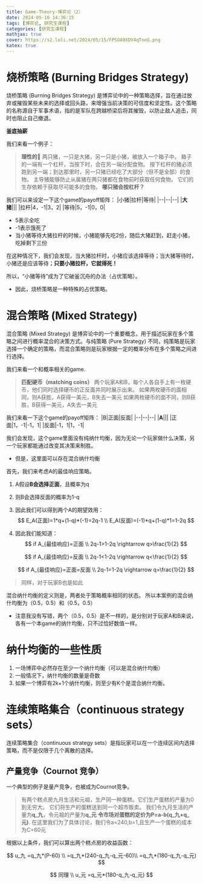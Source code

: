 ```yaml
---
title: Game-Theory-博弈论（2）
date: 2024-05-16 14:36:15
tags: [博弈论, 研究生课程]
categories: [研究生课程]
mathjax: true
cover: https://s2.loli.net/2024/05/15/FPSOA9XDV4qTnoG.png
katex: true
---
```


# 烧桥策略 (Burning Bridges Strategy) 
烧桥策略 (Burning Bridges Strategy) 是博弈论中的一种策略选择，旨在通过放弃或摧毁某些未来的选择或回头路，来增强当前决策的可信度和坚定性。这个策略的名称源自于军事术语，指的是军队在跨越桥梁后将其摧毁，以防止敌人追击，同时也阻止自己撤退。

**釜底抽薪**

我们来看一个例子：
>**理性的🐖**
两只猪，一只是大猪，另一只是小猪，被放入一个箱子中。
箱子的一端有一个杠杆，当按下时，会在另一端分配食物。
按下杠杆的猪必须跑到另一端；到达那里时，另一只猪已经吃了大部分（但不是全部）的食物。
主导猪能够防止从属猪在两只猪都在食物前时获取任何食物。
它们的生存依赖于获取尽可能多的食物。
**哪只猪会按杠杆？**

我们可以来设定一下这个game的payoff矩阵：
|小猪|拉杆|等待|
|--|--|--|
|**大猪**|||
|拉杆|4，-1|3，2|
|等待|5，-1|0，0|

* 5表示全吃
* -1表示饿死了
* 当小猪等待大猪拉杆的时候，小猪能够先吃2份，随后大猪赶到，赶走小猪，吃掉剩下三份

在这种情况下，我们会发现，当大猪拉杆时，小猪应该选择等待；当大猪等待时，小猪还是应该等待；**只要小猪拉杆，它就得死！**

所以，“小猪等待”成为了它破釜沉舟的办法（占优策略）。

* 因此，烧桥策略是一种特殊的占优策略。

# 混合策略 (Mixed Strategy)
混合策略 (Mixed Strategy) 是博弈论中的一个重要概念，用于描述玩家在多个策略之间进行概率混合的决策方式。与纯策略 (Pure Strategy) 不同，纯策略是玩家选择一个确定的策略，而混合策略则是玩家根据一定的概率分布在多个策略之间进行选择。

我们来看一个和概率相关的game.
> **匹配硬币（matching coins）**
> 两个玩家A和B，每个人各自手上有一枚硬币，他们同时选择硬币的正反面并同时展示出来。
> 如果两枚硬币的面相同，则A获胜，A获得一美元，B失去一美元
> 如果两枚硬币的面不同，则B获胜，B获得一美元，A失去一美元

我们来看一下这个game的payoff矩阵：
|B|正面|反面|
|--|--|--|
|**A**|||
|正面|1，-1|-1，1|
|反面|-1，1|1，-1|

我们会发现，这个game里面没有纯纳什均衡，因为无论一个玩家做什么决策，另一个玩家都能通过改变其决策来制胜。

* 但是，这里面可以存在混合纳什均衡

首先，我们来考虑A的最佳响应策略。
1. A假设**B会选择正面**，且概率为q
2. 则B会选择反面的概率为1-q
3. 因此我们可以得到两个A的期望效用：
   $$
   E_A(正面)=1*q+(1-q)*(-1)=2q-1    \\
   E_A(反面)=(-1)*q+(1-q)*1=1-2q
   $$
4. 因此我们能知道：
   $$
    if A_{最佳响应}=正面    \\
    2q-1>1-2q   \rightarrow q>\frac{1}{2}
   $$

   $$
   if A_{最佳响应}=反面    \\
    2q-1<1-2q   \rightarrow q<\frac{1}{2}
   $$

   $$
   if A_{最佳响应}=正面=反面    \\
    2q-1=1-2q   \rightarrow q=\frac{1}{2}
   $$

>同样，对于玩家B也是如此

混合纳什均衡的定义则是，两者处于策略概率相同的状态。
所以本案例的混合纳什均衡为（0.5，0.5）和（0.5，0.5）
* 注意我没有写错，两个（0.5，0.5）是不一样的，是分别对于玩家A和B来说，各有一个本game的纳什均衡，只不过恰好数值一样。


# 纳什均衡的一些性质
1. 一场博弈中必然存在至少一个纳什均衡（可以是混合纳什均衡）
2. 一般情况下，纳什均衡的数量是奇数
3. 如果一个博弈有2k+1个纳什均衡，则至少有K个是混合纳什均衡。

# 连续策略集合（continuous strategy sets）
连续策略集合（continuous strategy sets）是指玩家可以在一个连续区间内选择策略，而不是仅限于几个离散的选择。

## 产量竞争（Cournot 竞争）
一个典型的例子是量产竞争，也被成为Cournot竞争。
> 有两个糕点房九月生活和元祖，生产同一种蛋糕。它们生产蛋糕的产量为0到无穷大。
> 它们将生产的蛋糕送到同一个超市贩卖。
> 我们令九月生活的产量为**q_九**，令元祖的产量为**q_元**
> **令市场对蛋糕的定价为P=a-b(q_九+q_元)**.
> 在这里我们为了具体讨论，我们令a=240,b=1,且生产一个蛋糕的成本为C=60元

根据以上条件，我们可以算出两个糕点房的收益函数：

$$
u_九 =q_九*(P-60)    \\
 =q_九*(240-q_九-q_元-60)\\
 =q_九*(180-q_九-q_元)
$$

$$
同理    \\
u_元 =q_元*(180-q_九-q_元)
$$





